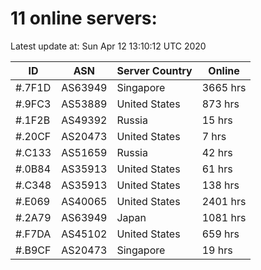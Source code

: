 # 11 online servers:

Latest update at: Sun Apr 12 13:10:12 UTC 2020

| ID | ASN | Server Country | Online |
| -- | --- | -------------- | ------ |
| #.7F1D | AS63949 | Singapore | 3665 hrs |
| #.9FC3 | AS53889 | United States | 873 hrs |
| #.1F2B | AS49392 | Russia | 15 hrs |
| #.20CF | AS20473 | United States | 7 hrs |
| #.C133 | AS51659 | Russia | 42 hrs |
| #.0B84 | AS35913 | United States | 61 hrs |
| #.C348 | AS35913 | United States | 138 hrs |
| #.E069 | AS40065 | United States | 2401 hrs |
| #.2A79 | AS63949 | Japan | 1081 hrs |
| #.F7DA | AS45102 | United States | 659 hrs |
| #.B9CF | AS20473 | Singapore | 19 hrs |

